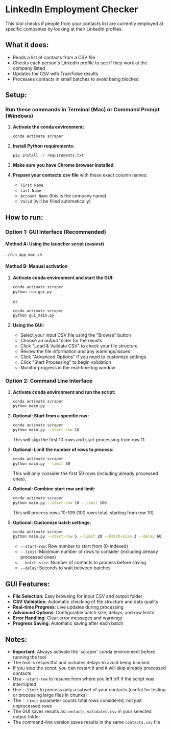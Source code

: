 # LinkedIn Employment Checker

This tool checks if people from your contacts list are currently employed at specific companies by looking at their LinkedIn profiles.

## What it does:
- Reads a list of contacts from a CSV file
- Checks each person's LinkedIn profile to see if they work at the company listed
- Updates the CSV with True/False results
- Processes contacts in small batches to avoid being blocked

## Setup:
### Run these commands in Terminal (Mac) or Command Prompt (Windows)

1. **Activate the conda environment:**
   ```bash
   conda activate scraper
   ```

2. **Install Python requirements:**
   ```bash
   pip install -r requirements.txt
   ```

3. **Make sure you have Chrome browser installed**

4. **Prepare your contacts.csv file** with these exact column names:
   - `First Name`
   - `Last Name`
   - `Account Name` (this is the company name)
   - `Valid` (will be filled automatically)

## How to run:

### Option 1: GUI Interface (Recommended)

#### Method A: Using the launcher script (easiest)
```bash
./run_app_mac.sh
```

#### Method B: Manual activation
1. **Activate conda environment and start the GUI:**
   ```bash
   conda activate scraper
   python run_gui.py
   ```
   or
   ```bash
   conda activate scraper
   python gui_main.py
   ```

2. **Using the GUI:**
   - Select your input CSV file using the "Browse" button
   - Choose an output folder for the results
   - Click "Load & Validate CSV" to check your file structure
   - Review the file information and any warnings/issues
   - Click "Advanced Options" if you need to customize settings
   - Click "Start Processing" to begin validation
   - Monitor progress in the real-time log window

### Option 2: Command Line Interface

1. **Activate conda environment and run the script:**
   ```bash
   conda activate scraper
   python main.py
   ```

2. **Optional: Start from a specific row:**
   ```bash
   conda activate scraper
   python main.py --start-row 10
   ```
   This will skip the first 10 rows and start processing from row 11.

3. **Optional: Limit the number of rows to process:**
   ```bash
   conda activate scraper
   python main.py --limit 50
   ```
   This will only consider the first 50 rows (including already processed ones).

4. **Optional: Combine start row and limit:**
   ```bash
   conda activate scraper
   python main.py --start-row 10 --limit 100
   ```
   This will process rows 10-109 (100 rows total, starting from row 10).

5. **Optional: Customize batch settings:**
   ```bash
   conda activate scraper
   python main.py --start-row 5 --limit 20 --batch-size 3 --delay 60
   ```
   - `--start-row`: Row number to start from (0-indexed)
   - `--limit`: Maximum number of rows to consider (including already processed ones)
   - `--batch-size`: Number of contacts to process before saving
   - `--delay`: Seconds to wait between batches

## GUI Features:
- **File Selection**: Easy browsing for input CSV and output folder
- **CSV Validation**: Automatic checking of file structure and data quality
- **Real-time Progress**: Live updates during processing
- **Advanced Options**: Configurable batch size, delays, and row limits
- **Error Handling**: Clear error messages and warnings
- **Progress Saving**: Automatic saving after each batch

## Notes:
- **Important**: Always activate the 'scraper' conda environment before running the tool
- The tool is respectful and includes delays to avoid being blocked
- If you stop the script, you can restart it and it will skip already processed contacts
- Use `--start-row` to resume from where you left off if the script was interrupted
- Use `--limit` to process only a subset of your contacts (useful for testing or processing large files in chunks)
- The `--limit` parameter counts total rows considered, not just unprocessed rows
- The GUI saves results as `contacts_validated.csv` in your selected output folder
- The command-line version saves results in the same `contacts.csv` file